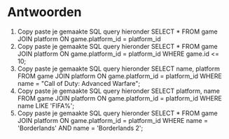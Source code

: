 # Antwoorden

1. Copy paste je gemaakte SQL query hieronder
    SELECT * FROM game JOIN platform ON game.platform_id = platform_id
2. Copy paste je gemaakte SQL query hieronder
     SELECT * FROM game JOIN platform ON game.platform_id = platform_id WHERE game.id <= 10;
3. Copy paste je gemaakte SQL query hieronder
    SELECT name, platform FROM game JOIN platform ON game.platform_id = platform_id WHERE name = "Call of Duty: Advanced Warfare";
4. Copy paste je gemaakte SQL query hieronder
    SELECT platform, name FROM game JOIN platform ON game.platform_id = platform_id WHERE name LIKE 'FIFA%';
5. Copy paste je gemaakte SQL query hieronder
    SELECT * FROM game JOIN platform ON game.platform_id = platform_id WHERE name = 'Borderlands' AND name = 'Borderlands 2';